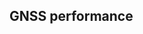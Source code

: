 <!--AUTOMATICALLY GENERATED
**********************************************************************
*                                                                    *
*    This file was automatically generated by copying                *
*    'content/notes/gnss_performance/title.md'. If you want to       *
*    manually overwrite it, you have to remove this whole c          *
*    omment. Otherwise, it will be overwritten the next time any     *
*    change happens in the notes.                                    *
*                                                                    *
**********************************************************************
-->

## GNSS performance

